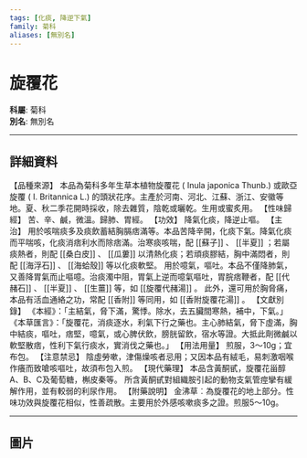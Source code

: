 ```yaml
---
tags: [化痰, 降逆下氣]
family: 菊科
aliases: [無別名]
---
```


# 旋覆花

**科屬**: 菊科  
**別名**: 無別名  

---

## 詳細資料
【品種來源】
本品為菊科多年生草本植物旋覆花 (
Inula japonica
Thunb.) 或歐亞旋覆 (
I. Britannica
L.) 的頭狀花序。主產於河南、河北、江蘇、浙江、安徽等地。夏、秋二季花開時採收，除去雜質，陰乾或曬乾。生用或蜜炙用。
【性味歸經】
苦、辛、鹹，微溫。歸肺、胃經。
【功效】
降氣化痰，降逆止嘔。
【主治】
用於咳喘痰多及痰飲蓄結胸膈痞滿等。本品苦降辛開，化痰下氣。降氣化痰而平喘咳，化痰消痞利水而除痞滿。治寒痰咳喘，配 [[蘇子]] 、 [[半夏]] ；若屬痰熱者，則配 [[桑白皮]] 、 [[瓜蔞]] 以清熱化痰；若頑痰膠結，胸中滿悶者，則配 [[海浮石]] 、 [[海蛤殼]] 等以化痰軟堅。
用於噫氣，嘔吐。本品不僅降肺氣，又善降胃氣而止嘔噫。治痰濁中阻，胃氣上逆而噫氣嘔吐，胃脘痞鞭者，配 [[代赭石]] 、 [[半夏]] 、 [[生薑]] 等，如 [[旋覆代赭湯]] 。
此外，還可用於胸脅痛，本品有活血通絡之功，常配 [[香附]] 等同用，如 [[香附旋覆花湯]] 。
【文獻別錄】
《本經》：「主結氣，脅下滿，驚悸。除水，去五臟間寒熱，補中，下氣。」
《本草匯言》：「旋覆花，消痰逐水，利氣下行之藥也。主心肺結氣，脅下虛滿，胸中結痰，嘔吐，痞堅，噫氣，或心脾伏飲，膀胱留飲，宿水等證。大抵此劑微鹹以軟堅散痞，性利下氣行痰水，實消伐之藥也。」
【用法用量】
煎服，3～10g；宜布包。
【注意禁忌】
陰虛勞嗽，津傷燥咳者忌用；又因本品有絨毛，易刺激咽喉作癢而致嗆咳嘔吐，故須布包入煎。
【現代藥理】
本品含黃酮甙，旋覆花甾醇A、B、C及葡萄糖，槲皮秦等。
所含黃酮甙對組織胺引起的動物支氣管痙攣有緩解作用，並有較弱的利尿作用。
【附藥說明】
金沸草︰為旋覆花的地上部分。性味功效與旋覆花相似，性善疏散。主要用於外感咳嗽痰多之證。煎服5～10g。

---

## 圖片
